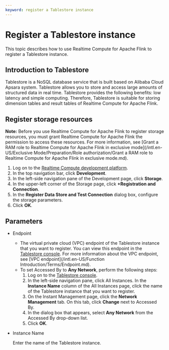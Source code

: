 ```yaml
---
keyword: register a Tablestore instance
---
```


# Register a Tablestore instance

This topic describes how to use Realtime Compute for Apache Flink to register a Tablestore instance.

## Introduction to Tablestore

Tablestore is a NoSQL database service that is built based on Alibaba Cloud Apsara system. Tablestore allows you to store and access large amounts of structured data in real time. Tablestore provides the following benefits: low latency and simple computing. Therefore, Tablestore is suitable for storing dimension tables and result tables of Realtime Compute for Apache Flink.

## Register storage resources

**Note:** Before you use Realtime Compute for Apache Flink to register storage resources, you must grant Realtime Compute for Apache Flink the permission to access these resources. For more information, see [Grant a RAM role to Realtime Compute for Apache Flink in exclusive mode](/intl.en-US/Exclusive Mode/Preparation/Role authorization/Grant a RAM role to Realtime Compute for Apache Flink in exclusive mode.md).

1.  Log on to the [Realtime Compute development platform](https://stream-ap-southeast-3.console.aliyun.com).
2.  In the top navigation bar, click **Development**.
3.  In the left-side navigation pane of the Development page, click **Storage**.
4.  In the upper-left corner of the Storage page, click **+Registration and Connection**.
5.  In the **Register Data Store and Test Connection** dialog box, configure the storage parameters.
6.  Click **OK**.

## Parameters

-   Endpoint
    -   The virtual private cloud \(VPC\) endpoint of the Tablestore instance that you want to register. You can view this endpoint in the [Tablestore console](https://ots.console.aliyun.com). For more information about the VPC endpoint, see [VPC endpoint](/intl.en-US/Function Introduction/Terms/Endpoint.md).
    -   To set Accessed By to **Any Network**, perform the following steps:
        1.  Log on to the [Tablestore console](https://ots.console.aliyun.com/).
        2.  In the left-side navigation pane, click All Instances. In the **Instance Name** column of the All Instances page, click the name of the Tablestore instance that you want to register.
        3.  On the Instant Management page, click the **Network Management** tab. On this tab, click **Change** next to Accessed By.
        4.  In the dialog box that appears, select **Any Network** from the Accessed By drop-down list.
        5.  Click **OK**.
-   Instance Name

    Enter the name of the Tablestore instance.


